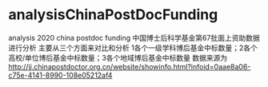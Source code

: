 # analysisChinaPostDocFunding
analysis 2020 china postdoc funding
中国博士后科学基金第67批面上资助数据进行分析
主要从三个方面来对比和分析 1各个一级学科博后基金中标数量；2各个高校/单位博后基金中标数量；3各个地域博后基金中标数量
数据来源为 http://jj.chinapostdoctor.org.cn/website/showinfo.html?infoid=0aae8a06-c75e-4141-8990-108e05212af4
